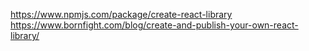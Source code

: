 https://www.npmjs.com/package/create-react-library
https://www.bornfight.com/blog/create-and-publish-your-own-react-library/

